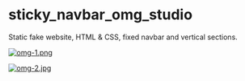 # sticky_navbar_omg_studio

Static fake website, HTML & CSS, fixed navbar and vertical sections.

[![omg-1.png](https://i.postimg.cc/0NcJhhkf/omg-1.png)](https://postimg.cc/CZn1qPfB)

[![omg-2.jpg](https://i.postimg.cc/Px6DB94H/omg-2.jpg)](https://postimg.cc/PpwND69V)


